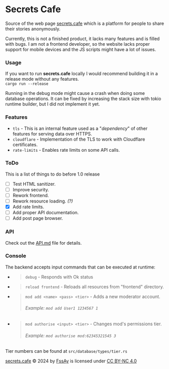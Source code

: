 # Secrets Cafe

Source of the web page [secrets.cafe](https://secrets.cafe/) which is a platform for people to share their stories anonymously.

Currently, this is not a finished product, it lacks many features and is filled with bugs.
I am not a frontend developer, so the website lacks proper support for mobile devices and the JS scripts might have a lot of issues.

### Usage

If you want to run **secrets.cafe** locally I would recommend building it in a release mode without any features. <br>
`cargo run --release`

Running in the debug mode might cause a crash when doing some database operations.
It can be fixed by increasing the stack size with tokio runtime builder, but I did not implement it yet.

### Features

- `tls` - This is an internal feature used as a "_dependency_" of other features for serving data over HTTPS.
- `cloudflare` - Implementation of the TLS to work with Cloudflare certificates.
- `rate-limits` - Enables rate limits on some API calls.

### ToDo

This is a list of things to do before 1.0 release

- [ ] Test HTML sanitizer.
- [ ] Improve security.
- [ ] Rework frontend.
- [ ] Rework resource loading. _(?)_
- [x] Add rate limits.
- [ ] Add proper API documentation.
- [ ] Add post page browser.

### API

Check out the [API.md](API.md) file for details.

### Console

The backend accepts input commands that can be executed at runtime:

- > `debug` - Responds with Ok status
- > `reload frontend` - Reloads all resources from "frontend" directory.
- > `mod add <name> <pass> <tier>` - Adds a new moderator account.
  >
  > ###### Example: `mod add User1 1234567 1`
- > `mod authorise <input> <tier>` - Changes mod's permissions tier.
  >
  > ###### Example: `mod authorise mod:62345321545 3`

Tier numbers can be found at `src/database/types/tier.rs`

[secrets.cafe](https://secrets.cafe) © 2024 by [FssAy](https://github.com/FssAy) is licensed under [CC BY-NC 4.0](https://creativecommons.org/licenses/by-nc/4.0/?ref=chooser-v1)
